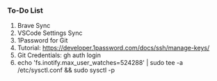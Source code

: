 ### To-Do List

1. Brave Sync
2. VSCode Settings Sync
3. 1Password for Git
  1. Tutorial: https://developer.1password.com/docs/ssh/manage-keys/
4. Git Credentials: gh auth login
5. echo 'fs.inotify.max_user_watches=524288' | sudo tee -a /etc/sysctl.conf && sudo sysctl -p
